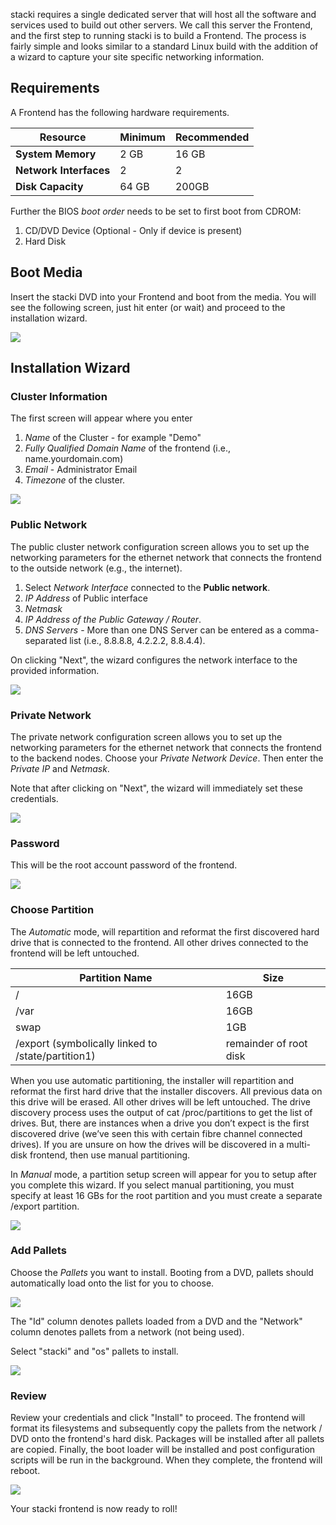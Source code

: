 stacki requires a single dedicated server that will host all the software and services used to build out other servers.
We call this server the Frontend, and the first step to running stacki is to build a Frontend.
The process is fairly simple and looks similar to a standard Linux build with the addition of a wizard to capture your site specific networking information.

## Requirements 

A Frontend has the following hardware requirements.

**Resource** | Minimum | Recommended
--- | --- | ---
**System Memory** | 2 GB | 16 GB
**Network Interfaces** | 2 | 2
**Disk Capacity** | 64 GB | 200GB 

Further the BIOS _boot order_ needs to be set to first boot from CDROM:

1. CD/DVD Device (Optional - Only if device is present)
2. Hard Disk

## Boot Media 

Insert the stacki DVD into your Frontend and boot from the media.
You will see the following screen, just hit enter (or wait) and proceed to the installation wizard.

![](images/stack-iso-boot.png) 

## Installation Wizard

### Cluster Information

The first screen will appear where you enter

1. _Name_ of the Cluster - for example "Demo"
2. _Fully Qualified Domain Name_ of the frontend (i.e., name.yourdomain.com)
3. _Email_ - Administrator Email
4. _Timezone_ of the cluster.

![](images/stacki_config_step_1b.png)

### Public Network
The public cluster network configuration screen allows you to set up the
networking parameters for the ethernet network that connects the frontend to the
outside network (e.g., the internet).

1. Select _Network Interface_ connected to the **Public network**.
2. _IP Address_ of Public interface
3. _Netmask_
4. _IP Address of the Public Gateway / Router_.
5. _DNS Servers_ - More than one DNS Server can be
   entered as a comma-separated list (i.e., 8.8.8.8, 4.2.2.2, 8.8.4.4).

On clicking "Next", the wizard configures the network interface
to the provided information.

![](images/stacki_config_step_2b.png)

### Private Network
The private network configuration screen allows you to set up the
networking parameters for the ethernet network that connects the frontend to the
backend nodes. Choose your _Private Network Device_.
Then enter the _Private IP_ and _Netmask_.

Note that after clicking on "Next", the wizard will immediately set these credentials.

![](images/stacki_config_step_3b.png)

### Password
This will be the root account password of the frontend.

![](images/stacki_config_step_4.png)

### Choose Partition

The _Automatic_ mode, will repartition and reformat the first discovered hard drive that is connected to
the frontend. All other drives connected to the frontend will be left untouched.

| Partition Name | Size |
| --------------- | ---- |
|       /        | 16GB |
|       /var     | 16GB |
|       swap     |  1GB | 
| /export (symbolically linked to /state/partition1)|remainder of root disk|

When you use automatic partitioning, the installer will repartition
and reformat the first hard drive that the installer discovers.
All previous data on this drive will be erased. All other drives will be left untouched.
The drive discovery process uses the output of cat /proc/partitions to get the list of drives.
But, there are instances when a drive you don’t expect is the first discovered drive (we’ve seen this with
certain fibre channel connected drives). If you are unsure on how the drives will be discovered in a
multi-disk frontend, then use manual partitioning.

In _Manual_ mode, a partition setup screen will appear for you to setup after you complete this wizard.
If you select manual partitioning, you must specify at least 16 GBs for the
root partition and you must create a separate /export partition.

![](images/stacki_config_step_5.png)

### Add Pallets

Choose the _Pallets_ you want to install.
Booting from a DVD, pallets should automatically load onto the list for you to choose.

![](images/stacki_config_step_6a_2.png)

The "Id" column denotes pallets loaded from a DVD and the "Network" column denotes pallets from a network (not being used).

Select "stacki" and "os" pallets to install.

![](images/stacki_config_step_6b_2.png)

### Review

Review your credentials and click "Install" to proceed.
The frontend will format its filesystems and subsequently copy the
pallets from the network / DVD onto the frontend's hard disk.
Packages will be installed after all pallets are copied.
Finally, the boot loader will be installed and post configuration
scripts will be run in the background.
When they complete, the frontend will reboot.

![](images/stacki_config_step_7_2.png)

Your stacki frontend is now ready to roll!
